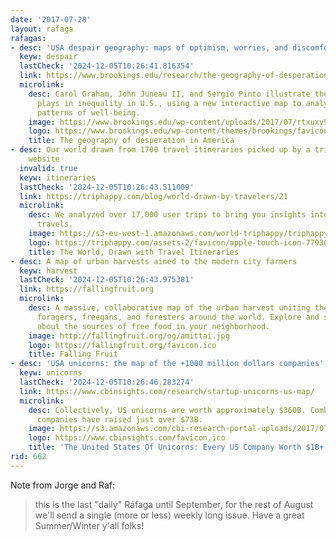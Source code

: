 ```yaml
---
date: '2017-07-28'
layout: rafaga
rafagas:
- desc: 'USA despair geography: maps of optimism, worries, and discomfort'
  keyw: despair
  lastCheck: '2024-12-05T10:26:41.816354'
  link: https://www.brookings.edu/research/the-geography-of-desperation-in-america/
  microlink:
    desc: Carol Graham, John Juneau II, and Sergio Pinto illustrate the role location
      plays in inequality in U.S., using a new interactive map to analyze geographic
      patterns of well-being.
    image: https://www.brookings.edu/wp-content/uploads/2017/07/rtxuxv9-e1500925070931.jpg
    logo: https://www.brookings.edu/wp-content/themes/brookings/favicon.ico
    title: The geography of desperation in America
- desc: Our world drawn from 1700 travel itineraries picked up by a trip planning
    website
  invalid: true
  keyw: itineraries
  lastCheck: '2024-12-05T10:26:43.511009'
  link: https://triphappy.com/blog/world-drawn-by-travelers/21
  microlink:
    desc: We analyzed over 17,000 user trips to bring you insights into how the world
      travels.
    image: https://s3-eu-west-1.amazonaws.com/world-triphappy/triphappy-photos/where-the-world-travels-hero-original-1200-630.jpg
    logo: https://triphappy.com/assets-2/favicon/apple-touch-icon-779306cab184372a3eb9809ecf577c0064208db2ca87a92efc87068f285be5c5.png
    title: The World, Drawn with Travel Itineraries
- desc: A map of urban harvests aimed to the modern city farmers
  keyw: harvest
  lastCheck: '2024-12-05T10:26:43.975381'
  link: https://fallingfruit.org
  microlink:
    desc: A massive, collaborative map of the urban harvest uniting the efforts of
      foragers, freegans, and foresters around the world. Explore and share information
      about the sources of free food in your neighborhood.
    image: http://fallingfruit.org/og/amittai.jpg
    logo: https://fallingfruit.org/favicon.ico
    title: Falling Fruit
- desc: 'USA unicorns: the map of the +1000 million dollars companies'
  keyw: unicorns
  lastCheck: '2024-12-05T10:26:46.283274'
  link: https://www.cbinsights.com/research/startup-unicorns-us-map/
  microlink:
    desc: Collectively, US unicorns are worth approximately $360B. Combined, these
      companies have raised just over $73B.
    image: https://s3.amazonaws.com/cbi-research-portal-uploads/2017/07/26093557/The-United-States-Of-Unicorns-7.26.17-1-1024x576.png
    logo: https://www.cbinsights.com/favicon.ico
    title: 'The United States Of Unicorns: Every US Company Worth $1B+ On One Map'
rid: 662
---
```


Note from Jorge and Raf:

> this is the last "daily" Ráfaga until September,
> for the rest of August we'll send a single (more or less) weekly long issue.
> Have a great Summer/Winter y'all folks!